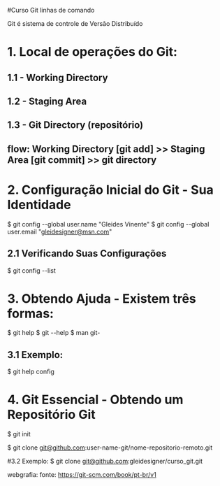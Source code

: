 #Curso Git linhas de comando

Git é sistema de controle de Versão Distribuído

# 1. Local de operações do Git:
## 1.1 - Working Directory
## 1.2 - Staging Area
## 1.3 - Git Directory (repositório)

## flow: Working Directory [git add] >> Staging Area [git commit] >> git directory

# 2. Configuração Inicial do Git - Sua Identidade

$ git config --global user.name "Gleides Vinente"
$ git config --global user.email "gleidesigner@msn.com"

## 2.1 Verificando Suas Configurações

$ git config --list

# 3. Obtendo Ajuda - Existem três formas:

$ git help <verb>
$ git <verb> --help
$ man git-<verb>

## 3.1 Exemplo:

$ git help config

# 4. Git Essencial - Obtendo um Repositório Git

$ git init

$ git clone git@github.com:user-name-git/nome-repositorio-remoto.git

#3.2 Exemplo:
$ git clone git@github.com:gleidesigner/curso_git.git



webgrafia: fonte: https://git-scm.com/book/pt-br/v1